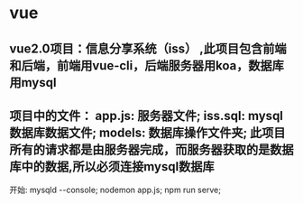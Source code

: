 # vue
vue2.0项目：信息分享系统（iss） ,此项目包含前端和后端，前端用vue-cli，后端服务器用koa，数据库用mysql
------------------------
项目中的文件：
app.js: 服务器文件;   iss.sql:  mysql数据库数据文件; 	  models:  数据库操作文件夹; 
此项目所有的请求都是由服务器完成，而服务器获取的是数据库中的数据,所以必须连接mysql数据库
------------------------
开始:
mysqld --console;
nodemon app.js;
npm run serve;
